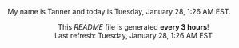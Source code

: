 My name is Tanner and today is Tuesday, January 28, 1:26 AM EST.

<p align="center">This <i>README</i> file is generated <b>every 3 hours</b>!</br>Last refresh: Tuesday, January 28, 1:26 AM EST<br /></p>
